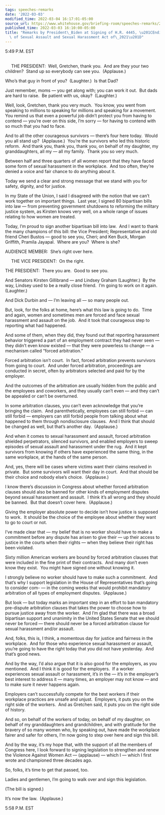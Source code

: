 ```yaml
---
tags: speeches-remarks
date: '2022-03-03'
modified_time: 2022-03-04 16:17:01-05:00
source_url: https://www.whitehouse.gov/briefing-room/speeches-remarks/2022/03/03/remarks-by-president-biden-at-signing-of-h-r-4445-ending-forced-arbitration-of-sexual-assault-and-sexual-harassment-act-of-2021/
published_time: 2022-03-03 16:10:00-05:00
title: "Remarks by President\_Biden at Signing of H.R. 4445, \u201CEnding Forced Arbitration\
  \ of Sexual Assault and Sexual Harassment Act of\_2021\u201D"
---
```

 
5:49 P.M. EST 

   
     THE PRESIDENT:  Well, Gretchen, thank you.  And are they your two
children?  Stand up so everybody can see you.  (Applause.)

Who’s that guy in front of you?  (Laughter.)  Is that Dad?

Just remember, moms — you get along with; you can work it out.  But dads
are hard to raise.  Be patient with us, okay?  (Laughter.)

Well, look, Gretchen, thank you very much.  You know, you went from
speaking to millions to speaking for millions and speaking for a
movement.  You remind us that even a powerful job didn’t protect you
from having to contend — you’re over on this side, I’m sorry — for
having to contend with so much that you had to face.

And to all the other courageous survivors — there’s four here today. 
Would you all stand up?  (Applause.)  You’re the survivors who led this
historic reform.  And thank you, thank you, thank you, on behalf of my
daughter, my granddaughters, all my — all my family.  Thank you so very
much.

Between half and three quarters of all women report that they have faced
some form of sexual harassment in the workplace.  And too often, they’re
denied a voice and fair chance to do anything about it. 

Today we send a clear and strong message that we stand with you for
safety, dignity, and for justice. 

In my State of the Union, I said I disagreed with the notion that we
can’t work together on important things.  Last year, I signed 80
bipartisan bills into law — from preventing government shutdowns to
reforming the military justice system, as Kirsten knows very well, on a
whole range of issues relating to how women are treated. 

Today, I’m proud to sign another bipartisan bill into law.  And I want
to thank the many champions of this bill: the Vice President;
Representative and old friend Cheri Bustos — good to see you, Cheri; and
Ken Buck, Morgan Griffith, Pramila Jayapal.  Where are you?  Where is
she?

AUDIENCE MEMBER:  She’s right over here.  
  
     THE VICE PRESIDENT:  On the right.

THE PRESIDENT:  There you are.  Good to see you.

And Senators Kirsten Gillibrand — and Lindsey Graham (Laughter.)  By the
way, Lindsey used to be a really close friend.  I’m going to work on it
again.  (Laughter.)

And Dick Durbin and — I’m leaving all — so many people out.

But, look, for the folks at home, here’s what this law is going to do. 
Time and again, women and sometimes men are forced and face sexual
harassment and assault on the job.  And it took that courageous step to
reporting what had happened.

And some of them, when they did, they found out that reporting
harassment behavior triggered a part of an employment contract they had
never seen — they didn’t even know existed — that they were powerless to
change — a mechanism called “forced arbitration.” 

Forced arbitration isn’t court.  In fact, forced arbitration prevents
survivors from going to court.  And under forced arbitration,
proceedings are conducted in secret, often by arbitrators selected and
paid for by the employer. 

And the outcomes of the arbitration are usually hidden from the public
and the employees and coworkers, and they usually can’t even — and they
can’t be appealed or can’t be overturned. 

In some arbitration clauses, you can’t even acknowledge that you’re
bringing the claim.  And parenthetically, employees can still forbid —
can still forbid — employers can still forbid people from talking about
what happened to them through nondisclosure clauses.  And I think that
should be changed as well, but that’s another day.  (Applause.)

And when it comes to sexual harassment and assault, forced arbitration
shielded perpetrators, silenced survivors, and enabled employers to
sweep episodes of sexual assault and harassment under the rug.  And it
kept survivors from knowing if others have experienced the same thing,
in the same workplace, at the hands of the same person. 

And, yes, there will be cases where victims want their claims resolved
in private.  But some survivors will want their day in court.  And that
should be their choice and nobody else’s choice.  (Applause.)  

I know there’s discussion in Congress about whether forced arbitration
clauses should also be banned for other kinds of employment disputes
beyond sexual harassment and assault.  I think it’s all wrong and they
should be banned.  But that doesn’t cover here.  (Applause.)

Giving the employer absolute power to decide isn’t how justice is
supposed to work.  It should be the choice of the employee about whether
they want to go to court or not. 

I’ve made clear that — my belief that is no worker should have to make a
commitment before any dispute has arisen to give their — up their access
to justice in the courts when their rights — when they believe their
right has been violated. 

Sixty million American workers are bound by forced arbitration clauses
that were included in the fine print of their contracts.  And many don’t
even know they exist.  You might have signed one without knowing it. 

I strongly believe no worker should have to make such a commitment.  And
that’s why I support legislation in the House of Representatives that’s
going to consider com- — in the coming weeks that would prohibit
mandatory arbitration of all types of employment disputes.  (Applause.)

But look — but today marks an important step in an effort to ban
mandatory pre-dispute arbitration clauses that takes the power to choose
how to pursue justice away from the worker.  And I’m glad that there was
a broad bipartisan support and unanimity in the United States Senate
that we should never be forced — there should never be a forced
arbitration clause for sexual harassment and/or assault.  

And, folks, this is, I think, a momentous day for justice and fairness
in the workplace.  And for those who experience sexual harassment or
assault, you’re going to have the right today that you did not have
yesterday.  And that’s good news. 

And by the way, I’d also argue that it is also good for the employers,
as you mentioned.  And I think it is good for the employers.  If a
worker experiences sexual assault or harassment, it’s in the — it’s in
the employer’s best interest to address it — many times, an employer may
not know — and to make sure it never happens again.    

Employers can’t successfully compete for the best workers if their
workplace practices are unsafe and unjust.  Employers, it puts you on
the right side of the workers.  And as Gretchen said, it puts you on the
right side of history.  

And so, on behalf of the workers of today, on behalf of my daughter, on
behalf of my granddaughters and grandchildren, and with gratitude for
the bravery of so many women who, by speaking out, have made the
workplace fairer and safer for others, I’m now going to step over here
and sign this bill.

And by the way, it’s my hope that, with the support of all the members
of Congress here, I look forward to signing legislation to strengthen
and renew the Violence Against Women Act — (applause) — which I — which
I first wrote and championed three decades ago.

So, folks, it’s time to get that passed, too.

Ladies and gentlemen, I’m going to walk over and sign this legislation.

(The bill is signed.)

It’s now the law.  (Applause.)

5:58 P.M. EST           
